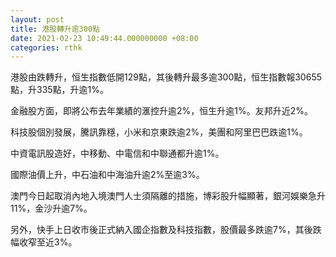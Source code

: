 ```yaml
---
layout: post
title: 港股轉升逾300點
date: 2021-02-23 10:49:44.000000000 +08:00
categories: rthk
---
```


港股由跌轉升，恒生指數低開129點，其後轉升最多逾300點，恒生指數報30655點，升335點，升逾1%。

金融股方面，即將公布去年業績的滙控升逾2%，恒生升逾1%。友邦升近2%。

科技股個別發展，騰訊靠穩，小米和京東跌逾2%，美團和阿里巴巴跌逾1%。

中資電訊股造好，中移動、中電信和中聯通都升逾1%。

國際油價上升，中石油和中海油升逾2%至逾3%。

澳門今日起取消內地入境澳門人士須隔離的措施，博彩股升幅顯著，銀河娛樂急升11%，金沙升逾7%。

另外，快手上日收市後正式納入國企指數及科技指數，股價最多跌逾7%，其後跌幅收窄至近3%。
